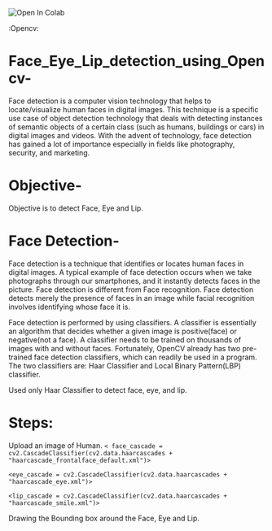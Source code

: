![Open In Colab](https://colab.research.google.com/assets/colab-badge.svg)

:Opencv:

# Face_Eye_Lip_detection_using_Opencv-

Face detection is a computer vision technology that helps to locate/visualize human faces in digital images. This technique is a specific use case of object detection technology that deals with detecting instances of semantic objects of a certain class (such as humans, buildings or cars) in digital images and videos. With the advent of technology, face detection has gained a lot of importance especially in fields like photography, security, and marketing.

# Objective-

Objective is to detect Face, Eye and Lip. 

# Face Detection-

Face detection is a technique that identifies or locates human faces in digital images. A typical example of face detection occurs when we take photographs through our smartphones, and it instantly detects faces in the picture. Face detection is different from Face recognition. Face detection detects merely the presence of faces in an image while facial recognition involves identifying whose face it is.

Face detection is performed by using classifiers. A classifier is essentially an algorithm that decides whether a given image is positive(face) or negative(not a face). A classifier needs to be trained on thousands of images with and without faces. Fortunately, OpenCV already has two pre-trained face detection classifiers, which can readily be used in a program. The two classifiers are: Haar Classifier and Local Binary Pattern(LBP) classifier.

Used only Haar Classifier to detect face, eye, and lip.

# Steps: 

Upload an image of Human.
`< face_cascade = cv2.CascadeClassifier(cv2.data.haarcascades + "haarcascade_frontalface_default.xml")>`

`<eye_cascade = cv2.CascadeClassifier(cv2.data.haarcascades + "haarcascade_eye.xml")>`

`<lip_cascade = cv2.CascadeClassifier(cv2.data.haarcascades + "haarcascade_smile.xml")>`

Drawing the Bounding box around the Face, Eye and Lip.
